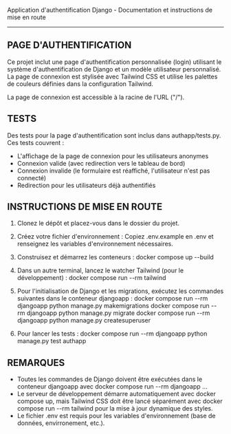 Application d'authentification Django - Documentation et instructions de mise en route

---

PAGE D'AUTHENTIFICATION
-----------------------
Ce projet inclut une page d'authentification personnalisée (login) utilisant le système d'authentification de Django et un modèle utilisateur personnalisé. La page de connexion est stylisée avec Tailwind CSS et utilise les palettes de couleurs définies dans la configuration Tailwind.

La page de connexion est accessible à la racine de l'URL ("/").

TESTS
-----
Des tests pour la page d'authentification sont inclus dans authapp/tests.py. Ces tests couvrent :
- L'affichage de la page de connexion pour les utilisateurs anonymes
- Connexion valide (avec redirection vers le tableau de bord)
- Connexion invalide (le formulaire est réaffiché, l'utilisateur n'est pas connecté)
- Redirection pour les utilisateurs déjà authentifiés

INSTRUCTIONS DE MISE EN ROUTE
-----------------------------
1. Clonez le dépôt et placez-vous dans le dossier du projet.

2. Créez votre fichier d'environnement :
   Copiez .env.example en .env et renseignez les variables d'environnement nécessaires.

3. Construisez et démarrez les conteneurs :
   docker compose up --build

4. Dans un autre terminal, lancez le watcher Tailwind (pour le développement) :
   docker compose run --rm tailwind

5. Pour l'initialisation de Django et les migrations, exécutez les commandes suivantes dans le conteneur djangoapp :
   docker compose run --rm djangoapp python manage.py makemigrations
   docker compose run --rm djangoapp python manage.py migrate
   docker compose run --rm djangoapp python manage.py createsuperuser

6. Pour lancer les tests :
   docker compose run --rm djangoapp python manage.py test authapp

REMARQUES
---------
- Toutes les commandes de Django doivent être exécutées dans le conteneur djangoapp avec docker compose run --rm djangoapp ...
- Le serveur de développement démarre automatiquement avec docker compose up, mais Tailwind CSS doit être lancé séparément avec docker compose run --rm tailwind pour la mise à jour dynamique des styles.
- Le fichier .env est requis pour les variables d'environnement (base de données, envirronement, etc.).